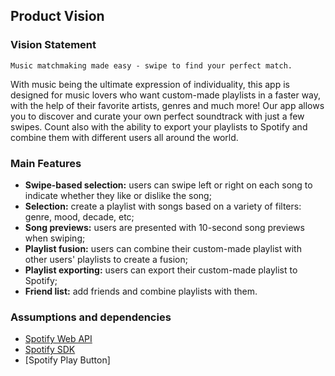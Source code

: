 
## Product Vision

### Vision Statement

`Music matchmaking made easy - swipe to find your perfect match.`

With music being the ultimate expression of individuality, this app is designed for music lovers who want custom-made playlists in a faster way, with the help of their favorite artists, genres and much more!
Our app allows you to discover and curate your own perfect soundtrack with just a few swipes. Count also with the ability to export your playlists to Spotify and combine them with different users all around the world.


### Main Features

* **Swipe-based selection:** users can swipe left or right on each song to indicate whether they like or dislike the song;
* **Selection:** create a playlist with songs based on a variety of filters: genre, mood, decade, etc; 
* **Song previews:** users are presented with 10-second song previews when swiping;
* **Playlist fusion:** users can combine their custom-made playlist with other users' playlists to create a fusion;
* **Playlist exporting:** users can export their custom-made playlist to Spotify;
* **Friend list:** add friends and combine playlists with them.

### Assumptions and dependencies
* [Spotify Web API](https://developer.spotify.com/documentation/web-api)
* [Spotify SDK](https://developer.spotify.com/documentation/android)
* [Spotify Play Button]
